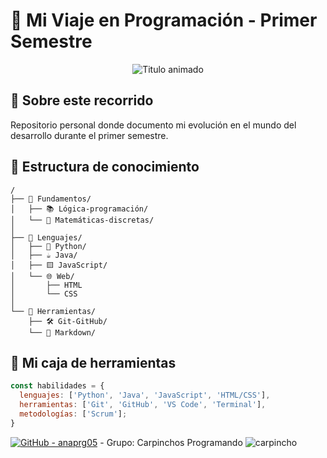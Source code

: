 # 🌱 Mi Viaje en Programación - Primer Semestre

<div align="center">
  <img src="https://readme-typing-svg.demolab.com?font=Fira+Code&weight=600&size=22&duration=3000&pause=500&color=58A6FF&width=435&lines=De+novato+a+programador" alt="Titulo animado">
</div>

## 📖 Sobre este recorrido
Repositorio personal donde documento mi evolución en el mundo del desarrollo durante el primer semestre.

## 🌳 Estructura de conocimiento
```plaintext
/
├── 📁 Fundamentos/
│   ├── 📚 Lógica-programación/
│   └── 🧮 Matemáticas-discretas/
│
├── 📁 Lenguajes/
│   ├── 🐍 Python/
│   ├── ☕ Java/
│   ├── 🟨 JavaScript/
│   └── 🌐 Web/
│       ├── HTML
│       └── CSS
│
└── 📁 Herramientas/
    ├── 🛠️ Git-GitHub/
    └── 📝 Markdown/
```

## 🧠 Mi caja de herramientas
```javascript
const habilidades = {
  lenguajes: ['Python', 'Java', 'JavaScript', 'HTML/CSS'],
  herramientas: ['Git', 'GitHub', 'VS Code', 'Terminal'],
  metodologías: ['Scrum'];
}
```

[![GitHub - anaprg05](https://img.shields.io/badge/GitHub-anaprg05-blue?logo=github)](https://github.com/anaprg05)  - Grupo: Carpinchos Programando ![carpincho](https://github.com/user-attachments/assets/34c61984-7f45-403c-a3ae-a57dd16a27bf)
